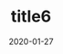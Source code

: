 ---
date: 2020-01-27
title: 'title6'
excerpt: 'desc 6'
slug: 'slug6'
blogpost: true

draft: true
published: false
---